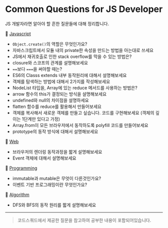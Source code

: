 # Common Questions for JS Developer

JS 개발자라면 알아야 할 흔한 질문들에 대해 정리합니다. 

🚩 [Javascript](https://github.com/2ssue/common_questions_for_JS_Developer/tree/master/Javascript)

- `Object.create()`의 역할은 무엇인가요?
- 자바스크립트에서 모듈 내의 private한 속성을 만드는 방법을 아는대로 쓰세요
- JS에서 재귀호출로 인한 stack overflow를 막을 수 있는 방법은?
- closure와 스코프의 관계를 설명해보세요
- `==`보다 `===`을 써야할 때는?
- ES6의 Classs extends 내부 동작원리에 대해서 설명해보세요
- 객체를 탐색하는 방법에 대해서 2가지를 작성해보세요
- NodeList 타입을, Array에 있는 reduce 메서드를 사용하는 방법은?
- arrow 함수의 this가 결정되는 방식을 설명해보세요
- undefined와 null의 차이점을 설명하세요
- flatten 함수를 reduce를 활용해서 만들어보세요
- 객체를 복사해서 새로운 객체를 만들고 싶습니다. 코드를 구현해보세요 (객체의 깊이는 1단계만 있다고 가정)
- Array.from이 모든 브라우저에서 동작하도록 polyfill 코드를 만들어보세요
- prototype의 동작 방식에 대해서 설명해보세요

🚩 [Web](https://github.com/2ssue/common_questions_for_JS_Developer/tree/master/Web)

- 브라우저의 렌더링 동작과정을 짧게 설명해보세요
- Event 객체에 대해서 설명해보세요

🚩 [Programming](https://github.com/2ssue/common_questions_for_JS_Developer/tree/master/Programming)

- immutable과 mutable은 무엇이 다른것인가요?
- 이벤트 기반 프로그래밍이란 무엇인가요?

🚩 [Algorithm](https://github.com/2ssue/common_questions_for_JS_Developer/tree/master/Algorithm)

- DFS와 BFS의 동작 원리를 짧게 설명해보세요 

___

> 코드스쿼드에서 제공한 질문을 참고하여 공부한 내용이 포함되어있습니다.  
